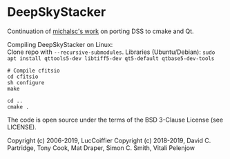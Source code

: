 # DeepSkyStacker

Continuation of [michalsc's work](https://github.com/michalsc/DSS) on porting DSS to cmake and Qt.

Compiling DeepSkyStacker on Linux:  
Clone repo with `--recursive-submodules`.
Libraries (Ubuntu/Debian): `sudo apt install qttools5-dev libtiff5-dev qt5-default qtbase5-dev-tools`  
```
# Compile cfitsio
cd cfitsio
sh configure
make

cd ..
cmake .
```

The code is open source under the terms of the BSD 3-Clause License (see LICENSE).

Copyright (c) 2006-2019, LucCoiffier 
Copyright (c) 2018-2019, David C. Partridge, Tony Cook, Mat Draper,
					Simon C. Smith, Vitali Pelenjow

